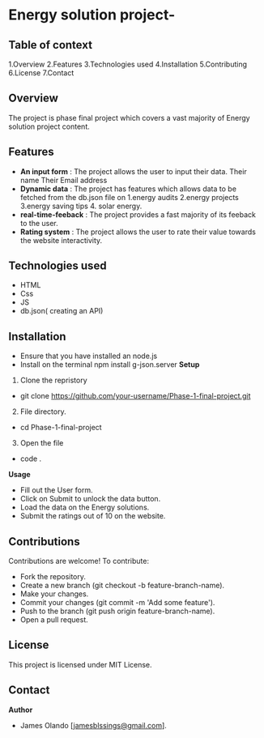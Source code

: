 # Energy solution project-
## Table of context
1.Overview
2.Features
3.Technologies used
4.Installation
5.Contributing
6.License
7.Contact

## Overview
The project is phase final project which covers a vast majority of Energy solution project content.

## Features
- **An input form** : The project allows the user to input their data.
Their name 
Their Email address
- **Dynamic data** : The project has features which allows data to be fetched from the db.json file on 1.energy audits 2.energy projects 3.energy saving tips 4. solar energy.
- **real-time-feeback** : The project provides a fast majority of its feeback to the user.
- **Rating system** : The project allows the user to rate their value towards the website interactivity.

## Technologies used 
- HTML
- Css
- JS
- db.json( creating an API)

## Installation
- Ensure that you have installed an node.js
- Install on the terminal npm install g-json.server
**Setup**
1. Clone the repristory
- git clone https://github.com/your-username/Phase-1-final-project.git
2. File directory.
- cd Phase-1-final-project
3. Open the file
- code . 

**Usage**
- Fill out the User form.
- Click on Submit to unlock the data button.
- Load the data on the Energy solutions.
- Submit the ratings out of 10 on the website.

## Contributions
Contributions are welcome! To contribute:

- Fork the repository.
- Create a new branch (git checkout -b feature-branch-name).
- Make your changes.
- Commit your changes (git commit -m 'Add some feature').
- Push to the branch (git push origin feature-branch-name).
- Open a pull request.

## License 
This project is licensed under MIT License.

## Contact
**Author** 
- James Olando [jamesblssings@gmail.com].